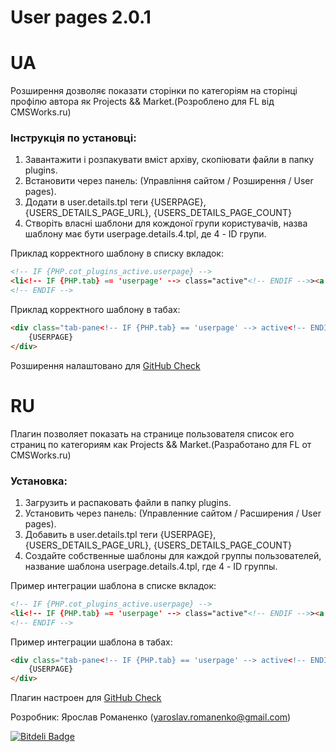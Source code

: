 # User pages 2.0.1

UA
===

Розширення дозволяє показати сторінки по категоріям на сторінці профілю автора як Projects && Market.(Розроблено для FL від CMSWorks.ru)

### Інструкція по установці:

1. Завантажити і розпакувати вміст архіву, скопіювати файли в папку plugins.
2. Встановити через панель: (Управління сайтом / Розширення / User pages).
3. Додати в user.details.tpl теги {USERPAGE}, {USERS_DETAILS_PAGE_URL}, {USERS_DETAILS_PAGE_COUNT}
4.  Створіть власні шаблони для кождоної групи користувачів, назва шаблону має бути userpage.details.4.tpl, де 4 - ID групи.


Приклад корректного шаблону в  списку вкладок:

```html
<!-- IF {PHP.cot_plugins_active.userpage} -->
<li<!-- IF {PHP.tab} == 'userpage' --> class="active"<!-- ENDIF -->><a href="{USERS_DETAILS_PAGE_URL}#tab_userpage" data-toggle="tab">{PHP.L.userpage_userpage}  {USERS_DETAILS_PAGE_COUNT}</a></li>
<!-- ENDIF -->
```

Приклад корректного шаблону в табах:

```html
<div class="tab-pane<!-- IF {PHP.tab} == 'userpage' --> active<!-- ENDIF -->" id="tab_userpage">
    {USERPAGE}
</div>
```

Розширення налаштовано для [GitHub Check](https://github.com/CrazyFreeMan/cot-githubcheckupdate)

RU
===

Плагин позволяет показать на странице пользователя список его страниц по категориям как Projects && Market.(Разработано для FL от CMSWorks.ru)

### Установка:

1. Загрузить и распаковать файли в папку plugins.
2. Установить через панель: (Управленние сайтом / Расширения / User pages).
3. Добавить в user.details.tpl теги {USERPAGE}, {USERS_DETAILS_PAGE_URL}, {USERS_DETAILS_PAGE_COUNT}
4. Создайте собственные шаблоны для каждой группы пользователей, название шаблона userpage.details.4.tpl, где 4 - ID группы.

Пример интеграции шаблона в списке вкладок:

```html
<!-- IF {PHP.cot_plugins_active.userpage} -->
<li<!-- IF {PHP.tab} == 'userpage' --> class="active"<!-- ENDIF -->><a href="{USERS_DETAILS_PAGE_URL}#tab_userpage" data-toggle="tab">{PHP.L.userpage_userpage}  {USERS_DETAILS_PAGE_COUNT}</a></li>
<!-- ENDIF -->
```

Пример интеграции шаблона в табах:

```html
<div class="tab-pane<!-- IF {PHP.tab} == 'userpage' --> active<!-- ENDIF -->" id="tab_userpage">
    {USERPAGE}
</div>
```

Плагин настроен для [GitHub Check](https://github.com/CrazyFreeMan/cot-githubcheckupdate)

Розробник: Ярослав Романенко (yaroslav.romanenko@gmail.com)

[![Bitdeli Badge](https://d2weczhvl823v0.cloudfront.net/CrazyFreeMan/cot-userpage/trend.png)](https://bitdeli.com/free "Bitdeli Badge")
